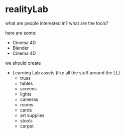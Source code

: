 
# realityLab

what are people interested in? what are the tools?

here are some:

 - Cinema 4D
 - Blender
 - Cinema 4D

we should create

 - Learning Lab assets (like all the stuff around the LL)
	 - truss
	 - tables
	 - screens
	 - lights
	 - cameras
	 - rooms
	 - cards
	 - art supplies
	 - stools
	 - carpet




<!--stackedit_data:
eyJoaXN0b3J5IjpbNTE2OTY5ODQyLDEyNjMyMjQ5MDBdfQ==
-->